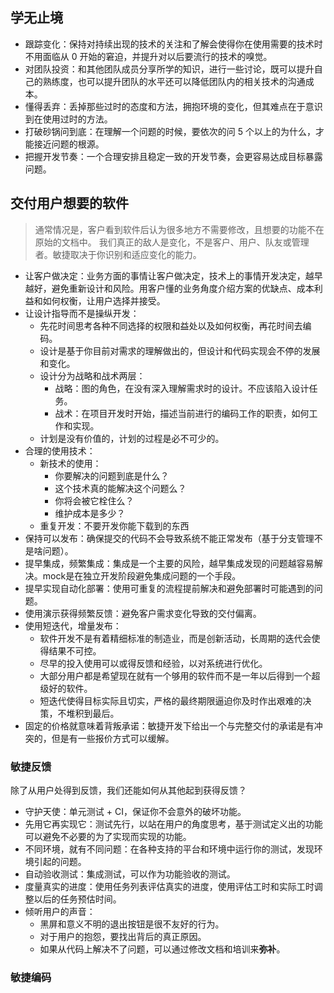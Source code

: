 ## 学无止境

* 跟踪变化：保持对持续出现的技术的关注和了解会使得你在使用需要的技术时不用面临从 0 开始的窘迫，并提升对以后要流行的技术的嗅觉。
* 对团队投资：和其他团队成员分享所学的知识，进行一些讨论，既可以提升自己的熟练度，也可以提升团队的水平还可以降低团队内的相关技术的沟通成本。
* 懂得丢弃：丢掉那些过时的态度和方法，拥抱环境的变化，但其难点在于意识到在使用过时的方法。
* 打破砂锅问到底：在理解一个问题的时候，要依次的问 5 个以上的为什么，才能接近问题的根源。
* 把握开发节奏：一个合理安排且稳定一致的开发节奏，会更容易达成目标暴露问题。

## 交付用户想要的软件

> 通常情况是，客户看到软件后认为很多地方不需要修改，且想要的功能不在原始的文档中。
> 我们真正的敌人是变化，不是客户、用户、队友或管理者。敏捷取决于你识别和适应变化的能力。

* 让客户做决定：业务方面的事情让客户做决定，技术上的事情开发决定，越早越好，避免重新设计和风险。用客户懂的业务角度介绍方案的优缺点、成本利益和如何权衡，让用户选择并接受。
* 让设计指导而不是操纵开发：
  * 先花时间思考各种不同选择的权限和益处以及如何权衡，再花时间去编码。
  * 设计是基于你目前对需求的理解做出的，但设计和代码实现会不停的发展和变化。
  * 设计分为战略和战术两层：
    * 战略：图的角色，在没有深入理解需求时的设计。不应该陷入设计任务。
    * 战术：在项目开发时开始，描述当前进行的编码工作的职责，如何工作和实现。
  * 计划是没有价值的，计划的过程是必不可少的。
* 合理的使用技术：
  * 新技术的使用：
    * 你要解决的问题到底是什么？
    * 这个技术真的能解决这个问题么？
    * 你将会被它栓住么？
    * 维护成本是多少？
  * 重复开发：不要开发你能下载到的东西
* 保持可以发布：确保提交的代码不会导致系统不能正常发布（基于分支管理不是啥问题）。
* 提早集成，频繁集成：集成是一个主要的风险，越早集成发现的问题越容易解决。mock是在独立开发阶段避免集成问题的一个手段。
* 提早实现自动化部署：使用可重复的流程提前解决和避免部署时可能遇到的问题。
* 使用演示获得频繁反馈：避免客户需求变化导致的交付偏离。
* 使用短迭代，增量发布：
  * 软件开发不是有着精细标准的制造业，而是创新活动，长周期的迭代会使得结果不可控。
  * 尽早的投入使用可以或得反馈和经验，以对系统进行优化。
  * 大部分用户都是希望现在就有一个够用的软件而不是一年以后得到一个超级好的软件。
  * 短迭代使得目标实际且切实，严格的最终期限逼迫你及时作出艰难的决策，不堆积到最后。
* 固定的价格就意味着背叛承诺：敏捷开发下给出一个与完整交付的承诺是有冲突的，但是有一些报价方式可以缓解。

### 敏捷反馈

除了从用户处得到反馈，我们还能如何从其他起到获得反馈？

* 守护天使：单元测试 + CI，保证你不会意外的破坏功能。
* 先用它再实现它：测试先行，以站在用户的角度思考，基于测试定义出的功能可以避免不必要的为了实现而实现的功能。
* 不同环境，就有不同问题：在各种支持的平台和环境中运行你的测试，发现环境引起的问题。
* 自动验收测试：集成测试，可以作为功能验收的测试。
* 度量真实的进度：使用任务列表评估真实的进度，使用评估工时和实际工时调整以后的任务预估时间。
* 倾听用户的声音：
  * 黑屏和意义不明的退出按钮是很不友好的行为。
  * 对于用户的抱怨，要找出背后的真正原因。
  * 如果从代码上解决不了问题，可以通过修改文档和培训来**弥补**。

### 敏捷编码

